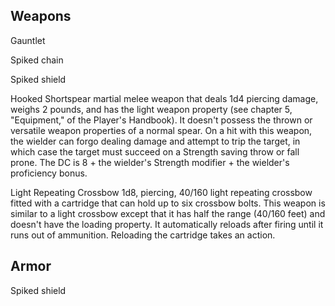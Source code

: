 ## Weapons

Gauntlet

Spiked chain

Spiked shield

Hooked Shortspear martial melee weapon that deals 1d4 piercing damage, weighs 2 pounds, and has the light weapon property (see chapter 5, "Equipment," of the Player's Handbook). It doesn't possess the thrown or versatile weapon properties of a normal spear. On a hit with this weapon, the wielder can forgo dealing damage and attempt to trip the target, in which case the target must succeed on a Strength saving throw or fall prone. The DC is 8 + the wielder's Strength modifier + the wielder's proficiency bonus.

Light Repeating Crossbow 1d8, piercing, 40/160 light repeating crossbow fitted with a cartridge that can hold up to six crossbow bolts. This weapon is similar to a light crossbow except that it has half the range (40/160 feet) and doesn't have the loading property. It automatically reloads after firing until it runs out of ammunition. Reloading the cartridge takes an action.

## Armor

Spiked shield
